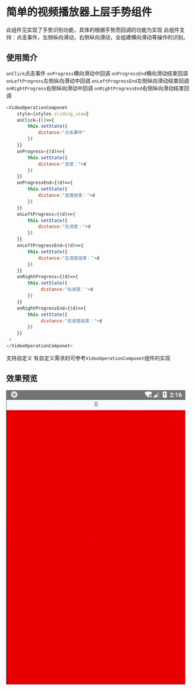 # 简单的视频播放器上层手势组件
此组件见实现了手势识别功能，具体的根据手势而回调的功能为实现
此组件支持：点击事件，左侧纵向滑动，右侧纵向滑动，全组建横向滑动等操作的识别。
## 使用简介

`onClick`点击事件
`onProgress`横向滑动中回调
`onProgressEnd`横向滑动结束回调
`onLeftProgress`左侧纵向滑动中回调
`onLeftProgressEnd`左侧纵向滑动结束回调
`onRightProgress`右侧纵向滑动中回调
`onRightProgressEnd`右侧纵向滑动结束回调
```javascript
<VideoOperationComponet
    style={styles.sliding_view}
    onClick={()=>{
        this.setState({
            distance:"点击事件"
        })
    }}
    onProgress={(d)=>{
        this.setState({
            distance:"进度："+d
        })
    }}
    onProgressEnd={(d)=>{
        this.setState({
            distance:"进度结束："+d
        })
    }}
    onLeftProgress={(d)=>{
        this.setState({
            distance:"左进度："+d
        })
    }}
    onLeftProgressEnd={(d)=>{
        this.setState({
            distance:"左进度结束："+d
        })
    }}
    onRightProgress={(d)=>{
        this.setState({
             distance:"右进度："+d
        })
    }}
    onRightProgressEnd={(d)=>{
        this.setState({
             distance:"右进度结束："+d
        })
    }}
 >
</VideoOperationComponet>
```
支持自定义 有自定义需求的可参考`VideoOperationComponet`组件的实现
## 效果预览
![markdown](./doc/images/a1.gif "markdown")
